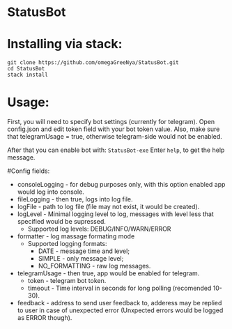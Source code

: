 # StatusBot

# Installing via stack:
```
git clone https://github.com/omegaGreeNya/StatusBot.git
cd StatusBot
stack install
```


# Usage:
First, you will need to specify bot settings (currently for telegram). Open config.json and edit token field with your bot token value. Also, make sure that telegramUsage = true, otherwise telegram-side would not be enabled.

After that you can enable bot with:
`StatusBot-exe`
Enter `help`, to get the help message.


#Config fields:
- consoleLogging - for debug purposes only, with this option enabled app would log into console.
- fileLogging - then true, logs into log file.
- logFile - path to log file (file may not exist, it would be created).
- logLevel - Minimal logging level to log, messages with level less that specified would be supressed.
  - Supported log levels:  DEBUG/INFO/WARN/ERROR
- formatter - log massage formating mode
  - Supported logging formats:
    - DATE - message time and level;
    - SIMPLE - only message level;
    - NO_FORMATTING - raw log messages.
- telegramUsage - then true, app would be enabled for telegram.
  - token - telegram bot token.
  - timeout - Time interval in seconds for long polling (recomended 10-30).
- feedback - address to send user feedback to, adderess may be replied to user in case of unexpected error (Unxpected errors would be logged as ERROR though).
